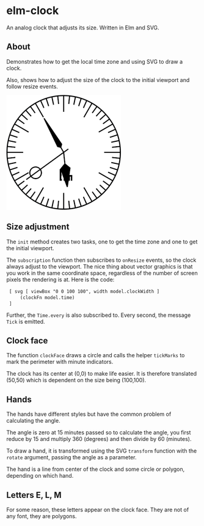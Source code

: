# elm-clock
An analog clock that adjusts its size. Written in Elm and SVG.

## About

Demonstrates how to get the local time zone and 
using SVG to draw a clock. 

Also, shows how to
adjust the size of the clock to the initial 
viewport and follow resize events.

![screen shot](./clock.png)
## Size adjustment

The `init` method creates two tasks, one to get the time zone
and one to get the initial viewport. 

The `subscription` function then subscribes to `onResize` events, so the
clock always adjust to the viewport. The nice thing about vector graphics
is that you work in the same coordinate space, regardless of the number
of screen pixels the rendering is at. Here is the code:

     [ svg [ viewBox "0 0 100 100", width model.clockWidth ]
         (clockFn model.time)
     ]

Further, the `Time.every` is also  subscribed to. Every second, the message 
`Tick` is emitted.

## Clock face

The function `clockFace` draws a circle and calls
the helper `tickMarks` to mark the perimeter with minute
indicators. 

The clock has its center at (0,0) to make life
easier. It is therefore translated (50,50) which
is dependent on the size being (100,100).

## Hands

The hands have different styles but have
the common problem of calculating the angle. 

The angle is zero at 15 minutes passed so to
calculate the angle, you first reduce by 15 
and multiply 360 (degrees) and then divide
by 60 (minutes).

To draw a hand, it is transformed using the SVG
`transform` function with the `rotate` argument, passing
the angle as a parameter.

The hand is a line from center of the clock and
some circle or polygon, depending on which hand.

## Letters E, L, M

For some reason, these letters appear on the clock face. They are not
of any font, they are polygons.